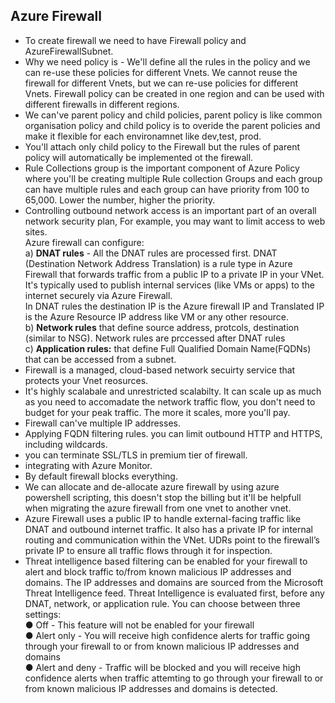## Azure Firewall

- To create firewall we need to have Firewall policy and AzureFirewallSubnet.
- Why we need policy is - We'll define all the rules in the policy and we can re-use these policies for different Vnets. We cannot reuse the firewall for different Vnets, but we can re-use policies for different Vnets. Firewall policy can be created in one region and can be used with different firewalls in different regions.
- We can've parent policy and child policies, parent policy is like common organisation policy and child policy is to overide the parent policies and make it flexible for each environamnet like dev,test, prod.
- You'll attach only child policy to the Firewall but the rules of parent policy will automatically be implemented ot the firewall.
- Rule Collections group is the important component of Azure Policy where you'll be creating multiple Rule collection Groups and each group can have multiple rules and each group can have priority from 100 to 65,000. Lower the number, higher the priority.
- Controlling outbound network access is an important part of an overall network security plan, For example, you may want to limit access to web sites.<br>
  Azure firewall can configure:<br>
  a) **DNAT rules** - All the DNAT rules are processed first. DNAT (Destination Network Address Translation) is a rule type in Azure Firewall that forwards traffic from a public IP to a private IP in your VNet. It's typically used to publish internal services (like VMs or apps) to the internet securely via Azure Firewall.<br>
  In DNAT rules the destination IP is the Azure firewall IP and Translated IP is the Azure Resource IP address like VM or any other resource.<br>
  b) **Network rules** that define source address, protcols, destination (similar to NSG). Network rules are prccessed after DNAT rules<br>
  c) **Application rules:** that define Full Qualified Domain Name(FQDNs) that can be accessed from a subnet.<br>
- Firewall is a managed, cloud-based network secuirty service that protects your Vnet reosurces.
- It's highly scalabale and unrestricted scalabilty. It can scale up as much as you need to accomadate the network traffic flow, you don't need to budget for your peak traffic. The more it scales, more you'll pay.
- Firewall can've multiple IP addresses.
- Applying FQDN filtering rules. you can limit outbound HTTP and HTTPS, including wildcards.
- you can terminate SSL/TLS in premium tier of firewall.
- integrating with Azure Monitor.
- By default firewall blocks everything.
- We can allocate and de-allocate azure firewall by using azure powershell scripting, this doesn't stop the billing but it'll be helpfull when migrating the azure firewall from one vnet to another vnet.
- Azure Firewall uses a public IP to handle external-facing traffic like DNAT and outbound internet traffic. It also has a private IP for internal routing and communication within the VNet. UDRs point to the firewall’s private IP to ensure all traffic flows through it for inspection.
- Threat intelligence based filtering can be enabled for your firewall to alert and block traffic to/from known malicious IP addresses and domains. The IP addresses and domains are sourced from the Microsoft Threat Intelligence feed. Threat Intelligence is evaluated first, before any DNAT, network, or application rule. You can choose between three settings:<br>
  ● Off - This feature will not be enabled for your firewall<br>
  ● Alert only - You will receive high confidence alerts for traffic going through your firewall to or from known malicious IP addresses and domains<br>
  ● Alert and deny - Traffic will be blocked and you will receive high confidence alerts when traffic attemting to go through your firewall to or from known malicious IP addresses and domains is detected.<br>
